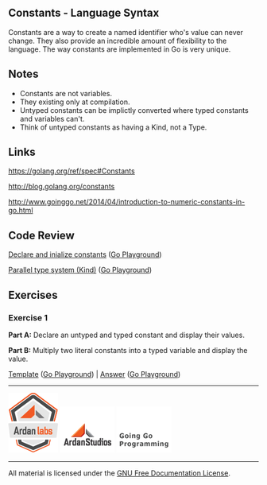 ## Constants - Language Syntax

Constants are a way to create a named identifier who's value can never change. They also provide an incredible amount of flexibility to the language. The way constants are implemented in Go is very unique.

## Notes

* Constants are not variables.
* They existing only at compilation.
* Untyped constants can be implictly converted where typed constants and variables can't.
* Think of untyped constants as having a Kind, not a Type.

## Links

https://golang.org/ref/spec#Constants

http://blog.golang.org/constants

http://www.goinggo.net/2014/04/introduction-to-numeric-constants-in-go.html

## Code Review

[Declare and inialize constants](example1/example1.go) ([Go Playground](http://play.golang.org/p/OLuzwK1oHT))

[Parallel type system (Kind)](example2/example2.go) ([Go Playground](http://play.golang.org/p/ExxRWe6jUz))

## Exercises

### Exercise 1

**Part A:** Declare an untyped and typed constant and display their values.

**Part B:** Multiply two literal constants into a typed variable and display the value.

[Template](exercises/template1/template1.go) ([Go Playground](http://play.golang.org/p/S--nam8utR)) | 
[Answer](exercises/exercise1/exercise1.go) ([Go Playground](http://play.golang.org/p/RzyAI9GPR1))

___
[![GoingGo Training](../../00-slides/images/ggt_logo.png)](http://www.goinggotraining.net)
[![Ardan Studios](../../00-slides/images/ardan_logo.png)](http://www.ardanstudios.com)
[![GoingGo Blog](../../00-slides/images/ggb_logo.png)](http://www.goinggo.net)
___
All material is licensed under the [GNU Free Documentation License](https://github.com/ArdanStudios/gotraining/blob/master/LICENSE).